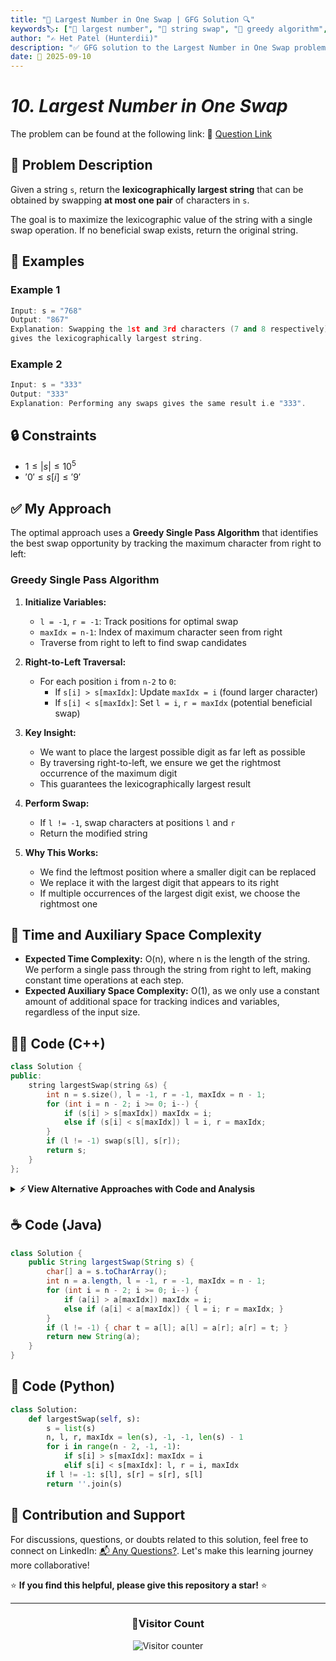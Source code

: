 ```yaml
---
title: "🔢 Largest Number in One Swap | GFG Solution 🔍"
keywords🏷️: ["🔢 largest number", "🔄 string swap", "📍 greedy algorithm", "📈 optimization", "📘 GFG", "🏁 competitive programming", "📚 DSA"]
author: "✍️ Het Patel (Hunterdii)"
description: "✅ GFG solution to the Largest Number in One Swap problem: find lexicographically largest string by swapping at most one pair of characters using greedy approach. 🚀"
date: 📅 2025-09-10
---
```


# *10. Largest Number in One Swap*

The problem can be found at the following link: 🔗 [Question Link](https://www.geeksforgeeks.org/problems/largest-number-in-one-swap1520/1)

## **🧩 Problem Description**

Given a string `s`, return the **lexicographically largest string** that can be obtained by swapping **at most one pair** of characters in `s`.

The goal is to maximize the lexicographic value of the string with a single swap operation. If no beneficial swap exists, return the original string.

## **📘 Examples**

### Example 1

```cpp
Input: s = "768"
Output: "867"
Explanation: Swapping the 1st and 3rd characters (7 and 8 respectively), 
gives the lexicographically largest string.
```

### Example 2

```cpp
Input: s = "333"
Output: "333"
Explanation: Performing any swaps gives the same result i.e "333".
```

## **🔒 Constraints**

* $1 \le |s| \le 10^5$
* $'0' \le s[i] \le '9'$

## **✅ My Approach**

The optimal approach uses a **Greedy Single Pass Algorithm** that identifies the best swap opportunity by tracking the maximum character from right to left:

### **Greedy Single Pass Algorithm**

1. **Initialize Variables:**
   * `l = -1`, `r = -1`: Track positions for optimal swap
   * `maxIdx = n-1`: Index of maximum character seen from right
   * Traverse from right to left to find swap candidates

2. **Right-to-Left Traversal:**
   * For each position `i` from `n-2` to `0`:
     - If `s[i] > s[maxIdx]`: Update `maxIdx = i` (found larger character)
     - If `s[i] < s[maxIdx]`: Set `l = i`, `r = maxIdx` (potential beneficial swap)

3. **Key Insight:**
   * We want to place the largest possible digit as far left as possible
   * By traversing right-to-left, we ensure we get the rightmost occurrence of the maximum digit
   * This guarantees the lexicographically largest result

4. **Perform Swap:**
   * If `l != -1`, swap characters at positions `l` and `r`
   * Return the modified string

5. **Why This Works:**
   * We find the leftmost position where a smaller digit can be replaced
   * We replace it with the largest digit that appears to its right
   * If multiple occurrences of the largest digit exist, we choose the rightmost one

## 📝 Time and Auxiliary Space Complexity

* **Expected Time Complexity:** O(n), where n is the length of the string. We perform a single pass through the string from right to left, making constant time operations at each step.
* **Expected Auxiliary Space Complexity:** O(1), as we only use a constant amount of additional space for tracking indices and variables, regardless of the input size.

## **🧑‍💻 Code (C++)**

```cpp
class Solution {
public:
    string largestSwap(string &s) {
        int n = s.size(), l = -1, r = -1, maxIdx = n - 1;
        for (int i = n - 2; i >= 0; i--) {
            if (s[i] > s[maxIdx]) maxIdx = i;
            else if (s[i] < s[maxIdx]) l = i, r = maxIdx;
        }
        if (l != -1) swap(s[l], s[r]);
        return s;
    }
};
```

<details>
<summary><b>⚡ View Alternative Approaches with Code and Analysis</b></summary>


## 📊 **2️⃣ Digit Frequency Approach**

### 💡 Algorithm Steps:

1. Count frequency and last occurrence of each digit.
2. For each position, check if a larger digit exists later.
3. Find the optimal swap by comparing digit frequencies.
4. Perform swap with rightmost occurrence of larger digit.

```cpp
class Solution {
public:
    string largestSwap(string &s) {
        vector<int> last(10, -1);
        for (int i = 0; i < s.size(); i++) last[s[i] - '0'] = i;
        for (int i = 0; i < s.size(); i++) {
            for (int d = 9; d > s[i] - '0'; d--) {
                if (last[d] > i) {
                    swap(s[i], s[last[d]]);
                    return s;
                }
            }
        }
        return s;
    }
};
```

### 📝 **Complexity Analysis:**

* **Time:** ⏱️ O(n) - Single pass with constant digit checks
* **Auxiliary Space:** 💾 O(1) - Fixed size array for 10 digits

### ✅ **Why This Approach?**

* Memory efficient with constant space usage
* Direct digit comparison without complex tracking
* Natural handling of duplicate digits


## 🆚 **🔍 Comparison of Approaches**

| 🚀 **Approach**                    | ⏱️ **Time Complexity** | 💾 **Space Complexity** | ✅ **Pros**                        | ⚠️ **Cons**                           |
| ---------------------------------- | ---------------------- | ----------------------- | --------------------------------- | ------------------------------------- |
| 🏷️ **Single Pass**                | 🟢 O(n)                | 🟢 O(1)                 | 🚀 Optimal time & space           | 🔧 Complex logic flow                |
| 🔢 **Digit Frequency**            | 🟢 O(n)                | 🟢 O(1)                 | 🎯 Direct digit comparison        | 🔄 Multiple digit iterations         |

### 🏆 **Best Choice Recommendation**

| 🎯 **Scenario**                                    | 🎖️ **Recommended Approach**          | 🔥 **Performance Rating** |
| -------------------------------------------------- | ------------------------------------- | ------------------------- |
| 🏅 **Optimal performance needed**                     | 🥇 **Single Pass**                   | ★★★★★                     |
| 🔢 **Digit-focused problems**                         | 🥈 **Digit Frequency**               | ★★★★☆                     |

</details>

## **☕ Code (Java)**

```java
class Solution {
    public String largestSwap(String s) {
        char[] a = s.toCharArray();
        int n = a.length, l = -1, r = -1, maxIdx = n - 1;
        for (int i = n - 2; i >= 0; i--) {
            if (a[i] > a[maxIdx]) maxIdx = i;
            else if (a[i] < a[maxIdx]) { l = i; r = maxIdx; }
        }
        if (l != -1) { char t = a[l]; a[l] = a[r]; a[r] = t; }
        return new String(a);
    }
}
```

## **🐍 Code (Python)**

```python
class Solution:
    def largestSwap(self, s):
        s = list(s)
        n, l, r, maxIdx = len(s), -1, -1, len(s) - 1
        for i in range(n - 2, -1, -1):
            if s[i] > s[maxIdx]: maxIdx = i
            elif s[i] < s[maxIdx]: l, r = i, maxIdx
        if l != -1: s[l], s[r] = s[r], s[l]
        return ''.join(s)
```

## 🧠 Contribution and Support

For discussions, questions, or doubts related to this solution, feel free to connect on LinkedIn: [📬 Any Questions?](https://www.linkedin.com/in/patel-hetkumar-sandipbhai-8b110525a/). Let's make this learning journey more collaborative!

⭐ **If you find this helpful, please give this repository a star!** ⭐

---

<div align="center">
  <h3><b>📍Visitor Count</b></h3>
</div>

<p align="center">
  <img src="https://visitor-badge.laobi.icu/badge?page_id=Hunterdii.GeeksforGeeks-POTD" alt="Visitor counter" />
</p>




